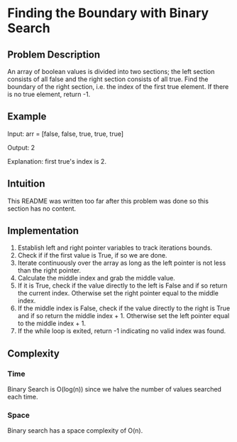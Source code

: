 # Finding the Boundary with Binary Search

## Problem Description

An array of boolean values is divided into two sections; the left section
consists of all false and the right section consists of all true. Find the
boundary of the right section, i.e. the index of the first true element. If
there is no true element, return -1.

## Example

Input: arr = [false, false, true, true, true]

Output: 2

Explanation: first true's index is 2.

## Intuition

This README was written too far after this problem was done so this section has
no content.

## Implementation

1. Establish left and right pointer variables to track iterations bounds.
2. Check if if the first value is True, if so we are done.
3. Iterate continuously over the array as long as the left pointer is not less
than the right pointer.
4. Calculate the middle index and grab the middle value.
5. If it is True, check if the value directly to the left is False and if so
return the current index. Otherwise set the right pointer equal to the middle
index.
6. If the middle index is False, check if the value directly to the right is
True and if so return the middle index + 1. Otherwise set the left pointer equal
to the middle index + 1.
7. If the while loop is exited, return -1 indicating no valid index was found.

## Complexity

### Time

Binary Search is O(log(n)) since we halve the number of values searched each
time.

### Space

Binary search has a space complexity of O(n).
